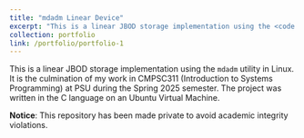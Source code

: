 ```yaml
---
title: "mdadm Linear Device"
excerpt: "This is a linear JBOD storage implementation using the <code class='language-plaintext highlighter-rouge'>mdadm</code> utility in Linux. It is the culmination of my work in CMPSC311 (Introduction to Systems Programming) at PSU during the Spring 2025 semester. The project was written in the C language on an Ubuntu Virtual Machine."
collection: portfolio
link: /portfolio/portfolio-1
---
```


This is a linear JBOD storage implementation using the <code class='language-plaintext highlighter-rouge'>mdadm</code> utility in Linux. It is the culmination of my work in CMPSC311 (Introduction to Systems Programming) at PSU during the Spring 2025 semester. The project was written in the C language on an Ubuntu Virtual Machine.

**Notice**: This repository has been made private to avoid academic integrity violations.
